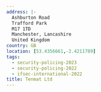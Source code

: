 ```yaml
---
address: |-
  Ashburton Road
  Trafford Park
  M17 1TD
  Manchester, Lancashire
  United Kingdom
country: GB
location: [53.4356661,-2.4211789]
tags:
  - security-policing-2023
  - security-policing-2022
  - ifsec-international-2022
title: Tenmat Ltd
---
```

